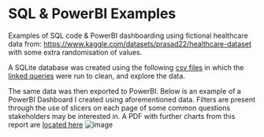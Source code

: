 # SQL & PowerBI Examples
Examples of SQL code & PowerBI dashboarding using fictional healthcare data from: https://www.kaggle.com/datasets/prasad22/healthcare-dataset with some extra randomisation of values.

A SQLite database was created using the following [csv files](example_healthcare_data) in which the [linked queries](health_care_kaggle_queries.sql) were run to clean, and explore the data.

The same data was then exported to PowerBI. Below is an example of a PowerBI Dashboard I created using aforementioned data. Filters are present through the use of slicers on each page of some common questions stakeholders may be interested in.
A PDF with further charts from this report are [located here](github_healthcare_dashboard_example.pdf)
![image](https://github.com/user-attachments/assets/096adaa9-7be5-4393-92d2-b7b6f95afc6b)

